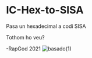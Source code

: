 # IC-Hex-to-SISA
Pasa un hexadecimal a codi SISA

Tothom ho veu?

-RapGod 2021
![basado(1)](https://user-images.githubusercontent.com/39237217/142741569-70eda64b-2b34-4ae9-a326-aa67d9b3ca03.png)
